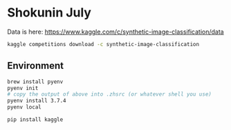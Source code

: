 # Shokunin July

Data is here: https://www.kaggle.com/c/synthetic-image-classification/data

```sh
kaggle competitions download -c synthetic-image-classification
```

## Environment 

```sh
brew install pyenv
pyenv init
# copy the output of above into .zhsrc (or whatever shell you use)
pyenv install 3.7.4
pyenv local

pip install kaggle
```
